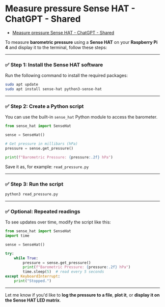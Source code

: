 # Measure pressure Sense HAT - ChatGPT - Shared

- [Measure pressure Sense HAT - ChatGPT - Shared](https://chatgpt.com/share/68570add-2354-8002-94f1-4eb412672337)

To measure **barometric pressure** using a **Sense HAT** on your **Raspberry Pi 4** and display it to the terminal, follow these steps:

---

### ✅ Step 1: Install the Sense HAT software

Run the following command to install the required packages:

```bash
sudo apt update
sudo apt install sense-hat python3-sense-hat
```

---

### ✅ Step 2: Create a Python script

You can use the built-in `sense_hat` Python module to access the barometer.

```python
from sense_hat import SenseHat

sense = SenseHat()

# Get pressure in millibars (hPa)
pressure = sense.get_pressure()

print(f"Barometric Pressure: {pressure:.2f} hPa")
```

Save it as, for example: `read_pressure.py`

---

### ✅ Step 3: Run the script

```bash
python3 read_pressure.py
```

---

### ✅ Optional: Repeated readings

To see updates over time, modify the script like this:

```python
from sense_hat import SenseHat
import time

sense = SenseHat()

try:
    while True:
        pressure = sense.get_pressure()
        print(f"Barometric Pressure: {pressure:.2f} hPa")
        time.sleep(5)  # read every 5 seconds
except KeyboardInterrupt:
    print("Stopped.")
```

---

Let me know if you'd like to **log the pressure to a file**, **plot it**, or **display it on the Sense HAT LED matrix**.
